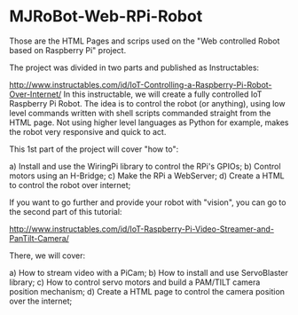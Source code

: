 # MJRoBot-Web-RPi-Robot
Those are the HTML Pages and scrips used on the "Web controlled Robot based on Raspberry Pi" project.

The project was divided in two parts and published as Instructables:

http://www.instructables.com/id/IoT-Controlling-a-Raspberry-Pi-Robot-Over-Internet/
In this instructable, we will create a fully controlled IoT Raspberry Pi Robot. The idea is to control the robot (or anything), using low level commands written with shell scripts commanded straight from the HTML page. Not using higher level languages as Python for example, makes the robot very responsive and quick to act.

This 1st part of the project will cover "how to":

a) Install and use the WiringPi library to control the RPi's GPIOs; 
b) Control motors using an H-Bridge; 
c) Make the RPi a WebServer; 
d) Create a HTML to control the robot over internet; 

If you want to go further and provide your robot with "vision", you can go to the second part of this tutorial:

http://www.instructables.com/id/IoT-Raspberry-Pi-Video-Streamer-and-PanTilt-Camera/

There, we will cover:

a) How to stream video with a PiCam; 
b) How to install and use ServoBlaster library; 
c) How to control servo motors and build a PAM/TILT camera position mechanism; 
d) Create a HTML page to control the camera position over the internet; 
